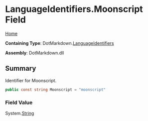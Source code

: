 <a name="_top"></a>

# LanguageIdentifiers\.Moonscript Field

[Home](../../../README.md#_top)

**Containing Type**: DotMarkdown\.[LanguageIdentifiers](../README.md#_top)

**Assembly**: DotMarkdown\.dll

## Summary

Identifier for Moonscript\.

```csharp
public const string Moonscript = "moonscript"
```

### Field Value

System\.[String](https://docs.microsoft.com/en-us/dotnet/api/system.string)